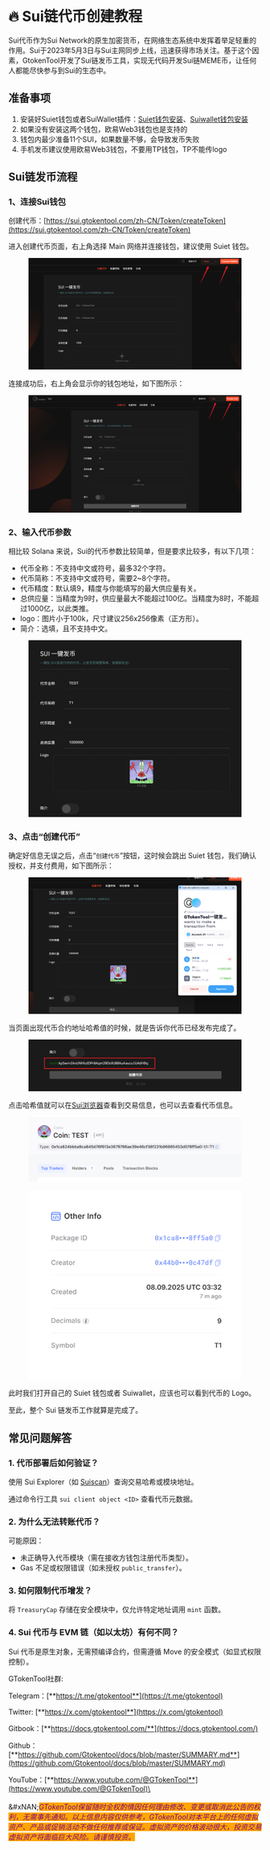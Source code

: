 # 🔥 Sui链代币创建教程

Sui代币作为Sui Network的原生加密货币，在网络生态系统中发挥着举足轻重的作用。Sui于2023年5月3日与Sui主网同步上线，迅速获得市场关注。基于这个因素，GtokenTool开发了Sui链发币工具，实现无代码开发Sui链MEME币，让任何人都能尽快参与到Sui的生态中。

## 准备事项

1. 安装好Suiet钱包或者SuiWallet插件：[Suiet钱包安装](suiet-installation.md)、[Suiwallet钱包安装](sui-wallet-installation.md)
2. 如果没有安装这两个钱包，欧易Web3钱包也是支持的
3. 钱包内最少准备11个SUI，如果数量不够，会导致发币失败
4. 手机发币建议使用欧易Web3钱包，不要用TP钱包，TP不能传logo

## Sui链发币流程

### 1、连接Sui钱包

创建代币：[https://sui.gtokentool.com/zh-CN/Token/createToken](https://sui.gtokentool.com/zh-CN/Token/createToken)

进入创建代币页面，右上角选择 Main 网络并连接钱包，建议使用 Suiet 钱包。

<figure><img src="../.gitbook/assets/Snipaste_2025-08-20_13-07-49.png" alt=""><figcaption></figcaption></figure>

连接成功后，右上角会显示你的钱包地址，如下图所示：

<figure><img src="../.gitbook/assets/Snipaste_2025-09-08_11-27-23.png" alt=""><figcaption></figcaption></figure>

### 2、输入代币参数

相比较 Solana 来说，Sui的代币参数比较简单，但是要求比较多，有以下几项：

* 代币全称：不支持中文或符号，最多32个字符。
* 代币简称：不支持中文或符号，需要2\~8个字符。
* 代币精度：默认填9，精度与你能填写的最大供应量有关。
* 总供应量：当精度为9时，供应量最大不能超过100亿。当精度为8时，不能超过1000亿，以此类推。
* logo：图片小于100k，尺寸建议256x256像素（正方形）。
* 简介：选填，且不支持中文。

<figure><img src="../.gitbook/assets/Snipaste_2025-09-08_11-30-51.png" alt=""><figcaption></figcaption></figure>

### 3、点击“创建代币”

确定好信息无误之后，点击“`创建代币`”按钮，这时候会跳出 Suiet 钱包，我们确认授权，并支付费用，如下图所示：

<figure><img src="../.gitbook/assets/Snipaste_2025-09-08_11-32-18.png" alt=""><figcaption></figcaption></figure>

当页面出现代币合约地址哈希值的时候，就是告诉你代币已经发布完成了。

<figure><img src="../.gitbook/assets/Snipaste_2025-09-08_11-32-47.png" alt=""><figcaption></figcaption></figure>

点击哈希值就可以在[Sui浏览器](https://suiscan.xyz/)查看到交易信息，也可以去查看代币信息。

<figure><img src="../.gitbook/assets/Snipaste_2025-09-08_11-44-43.png" alt=""><figcaption></figcaption></figure>

<figure><img src="../.gitbook/assets/Snipaste_2025-09-08_11-44-26 (1).png" alt="" width="497"><figcaption></figcaption></figure>

此时我们打开自己的 Suiet 钱包或者 Suiwallet，应该也可以看到代币的 Logo。

至此，整个 Sui 链发币工作就算是完成了。

## **常见问题解答**

### **1. 代币部署后如何验证？**

使用 Sui Explorer（如 [Suiscan](https://suiscan.xyz/)）查询交易哈希或模块地址。

通过命令行工具 `sui client object <ID>` 查看代币元数据。

### **2. 为什么无法转账代币？**

可能原因：

* 未正确导入代币模块（需在接收方钱包注册代币类型）。
* Gas 不足或权限错误（如未授权 `public_transfer`）。

### **3. 如何限制代币增发？**

将 `TreasuryCap` 存储在安全模块中，仅允许特定地址调用 `mint` 函数。

### **4. Sui 代币与 EVM 链（如以太坊）有何不同？**

Sui 代币是原生对象，无需预编译合约，但需遵循 Move 的安全模式（如显式权限控制）。



GTokenTool社群:

Telegram：[**https://t.me/gtokentool**](https://t.me/gtokentool)

Twitter:  [**https://x.com/gtokentool**](https://x.com/gtokentool)

Gitbook：[**https://docs.gtokentool.com/**](https://docs.gtokentool.com/)

Github：[**https://github.com/Gtokentool/docs/blob/master/SUMMARY.md**](https://github.com/Gtokentool/docs/blob/master/SUMMARY.md)

YouTube：[**https://www.youtube.com/@GTokenTool**](https://www.youtube.com/@GTokenTool)\
\
\
&#xNAN;_<mark style="color:purple;background-color:orange;">GTokenTool保留随时全权酌情因任何理由修改、变更或取消此公告的权利，无需事先通知。以上信息内容仅供参考，GTokenTool对本平台上的任何虚拟资产、产品或促销活动不做任何推荐或保证。虚拟资产的价格波动很大，投资交易虚拟资产将面临巨大风险。请谨慎投资。</mark>_
